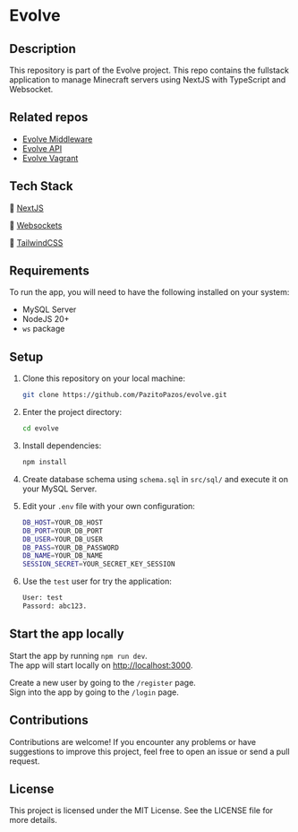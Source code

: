 # Evolve

## Description
This repository is part of the Evolve project. This repo contains the fullstack application to manage Minecraft servers using NextJS with TypeScript and Websocket.

## Related repos
 - [Evolve Middleware](https://github.com/PazitoPazos/evolve-middleware)
 - [Evolve API](https://github.com/PazitoPazos/evolve-api)
 - [Evolve Vagrant](https://github.com/PazitoPazos/evolve-vagrant)

## Tech Stack

🔹 [NextJS](https://nextjs.org/)

🔹 [Websockets](https://developer.mozilla.org/es/docs/Web/API/WebSockets_API)

🔹 [TailwindCSS](https://tailwindcss.com/)

## Requirements

To run the app, you will need to have the following installed on your system:

- MySQL Server
- NodeJS 20+
- `ws` package


## Setup

1. Clone this repository on your local machine:

    ```bash
    git clone https://github.com/PazitoPazos/evolve.git
    ```

2. Enter the project directory:

    ```bash
    cd evolve
    ```

3. Install dependencies:

    ```bash
    npm install
    ```
4. Create database schema using `schema.sql` in `src/sql/` and execute it on your MySQL Server.

5. Edit your `.env` file with your own configuration:

    ```bash
    DB_HOST=YOUR_DB_HOST
    DB_PORT=YOUR_DB_PORT
    DB_USER=YOUR_DB_USER
    DB_PASS=YOUR_DB_PASSWORD
    DB_NAME=YOUR_DB_NAME
    SESSION_SECRET=YOUR_SECRET_KEY_SESSION
    ```

6. Use the `test` user for try the application:

    ```bash
    User: test
    Passord: abc123.
    ```

## Start the app locally

Start the app by running `npm run dev`.  
The app will start locally on [http://localhost:3000](http://localhost:3000).

Create a new user by going to the `/register` page.  
Sign into the app by going to the `/login` page.

## Contributions
Contributions are welcome! If you encounter any problems or have suggestions to improve this project, feel free to open an issue or send a pull request.

## License
This project is licensed under the MIT License. See the LICENSE file for more details.
